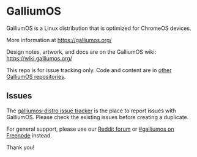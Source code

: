 # GalliumOS
GalliumOS is a Linux distribution that is optimized for ChromeOS devices.

More information at https://galliumos.org/

Design notes, artwork, and docs are on the GalliumOS wiki: https://wiki.galliumos.org/

This repo is for issue tracking only. Code and content are in [other GalliumOS repositories](https://github.com/GalliumOS).


## Issues

The [galliumos-distro issue tracker](https://github.com/GalliumOS/galliumos-distro/issues) is the place to report issues with GalliumOS. Please check the existing issues before creating a duplicate.

For general support, please use our [Reddit forum](https://reddit.com/r/galliumos) or [#galliumos on Freenode](https://kiwiirc.com/client/irc.freenode.net#galliumos) instead.

Thank you!

